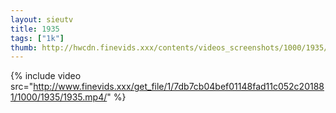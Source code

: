 ```yaml
--- 
layout: sieutv
title: 1935
tags: ["1k"]
thumb: http://hwcdn.finevids.xxx/contents/videos_screenshots/1000/1935/preview.mp4.jpg
---
```

{% include video src="http://www.finevids.xxx/get_file/1/7db7cb04bef01148fad11c052c201881/1000/1935/1935.mp4/" %} 
